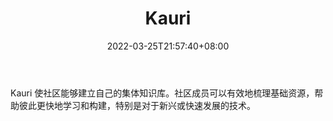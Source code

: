 ﻿---
weight: 
title: "Kauri"
description: "Kauri 使社区能够建立自己的集体知识库"
date: 2022-03-25T21:57:40+08:00
lastmod: 2022-03-25T16:45:40+08:00
draft: false
authors: ["Metabd"]
featuredImage: "kauri.jpg"
link: ""
tags: ["元宇宙社区","Kauri"]
categories: ["navigation"]
navigation: ["元宇宙社区"]
lightgallery: true
toc: true
pinned: false
recommend: false
recommend1: false
---
Kauri 使社区能够建立自己的集体知识库。社区成员可以有效地梳理基础资源，帮助彼此更快地学习和构建，特别是对于新兴或快速发展的技术。
